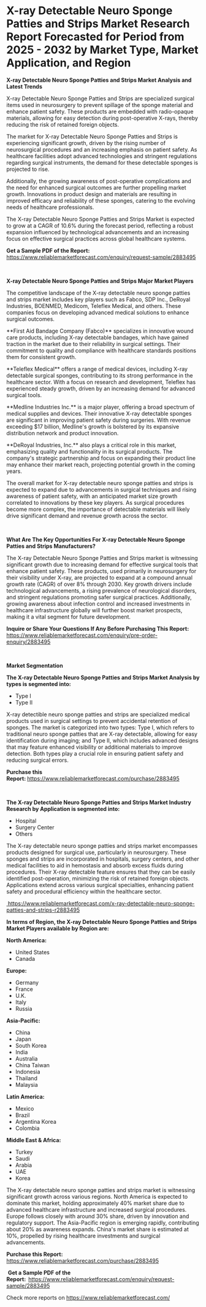 <p><h1>X-ray Detectable Neuro Sponge Patties and Strips Market Research Report Forecasted for Period from 2025 -  2032 by Market Type, Market Application, and Region</h1></p><p><strong>X-ray Detectable Neuro Sponge Patties and Strips Market Analysis and Latest Trends</strong></p>
<p><p>X-ray Detectable Neuro Sponge Patties and Strips are specialized surgical items used in neurosurgery to prevent spillage of the sponge material and enhance patient safety. These products are embedded with radio-opaque materials, allowing for easy detection during post-operative X-rays, thereby reducing the risk of retained foreign objects.</p><p>The market for X-ray Detectable Neuro Sponge Patties and Strips is experiencing significant growth, driven by the rising number of neurosurgical procedures and an increasing emphasis on patient safety. As healthcare facilities adopt advanced technologies and stringent regulations regarding surgical instruments, the demand for these detectable sponges is projected to rise.</p><p>Additionally, the growing awareness of post-operative complications and the need for enhanced surgical outcomes are further propelling market growth. Innovations in product design and materials are resulting in improved efficacy and reliability of these sponges, catering to the evolving needs of healthcare professionals.</p><p>The X-ray Detectable Neuro Sponge Patties and Strips Market is expected to grow at a CAGR of 10.6% during the forecast period, reflecting a robust expansion influenced by technological advancements and an increasing focus on effective surgical practices across global healthcare systems.</p></p>
<p><strong>Get a Sample PDF of the Report:&nbsp;</strong> <a href="https://www.reliablemarketforecast.com/enquiry/request-sample/2883495?utm_campaign=2235&utm_medium=2&utm_source=Github&utm_content=ia&utm_term=13032025&utm_id=x-ray-detectable-neuro-sponge-patties-and-strips">https://www.reliablemarketforecast.com/enquiry/request-sample/2883495</a></p>
<p>&nbsp;</p>
<p><strong>X-ray Detectable Neuro Sponge Patties and Strips Major Market Players</strong></p>
<p><p>The competitive landscape of the X-ray detectable neuro sponge patties and strips market includes key players such as Fabco, SDP Inc., DeRoyal Industries, BOENMED, Medicom, Teleflex Medical, and others. These companies focus on developing advanced medical solutions to enhance surgical outcomes.</p><p>**First Aid Bandage Company (Fabco)** specializes in innovative wound care products, including X-ray detectable bandages, which have gained traction in the market due to their reliability in surgical settings. Their commitment to quality and compliance with healthcare standards positions them for consistent growth.</p><p>**Teleflex Medical** offers a range of medical devices, including X-ray detectable surgical sponges, contributing to its strong performance in the healthcare sector. With a focus on research and development, Teleflex has experienced steady growth, driven by an increasing demand for advanced surgical tools.</p><p>**Medline Industries Inc.** is a major player, offering a broad spectrum of medical supplies and devices. Their innovative X-ray detectable sponges are significant in improving patient safety during surgeries. With revenue exceeding $17 billion, Medline's growth is bolstered by its expansive distribution network and product innovation.</p><p>**DeRoyal Industries, Inc.** also plays a critical role in this market, emphasizing quality and functionality in its surgical products. The company's strategic partnership and focus on expanding their product line may enhance their market reach, projecting potential growth in the coming years.</p><p>The overall market for X-ray detectable neuro sponge patties and strips is expected to expand due to advancements in surgical techniques and rising awareness of patient safety, with an anticipated market size growth correlated to innovations by these key players. As surgical procedures become more complex, the importance of detectable materials will likely drive significant demand and revenue growth across the sector.</p></p>
<p>&nbsp;</p>
<p><strong>What Are The Key Opportunities For X-ray Detectable Neuro Sponge Patties and Strips Manufacturers?</strong></p>
<p><p>The X-ray Detectable Neuro Sponge Patties and Strips market is witnessing significant growth due to increasing demand for effective surgical tools that enhance patient safety. These products, used primarily in neurosurgery for their visibility under X-ray, are projected to expand at a compound annual growth rate (CAGR) of over 8% through 2030. Key growth drivers include technological advancements, a rising prevalence of neurological disorders, and stringent regulations promoting safer surgical practices. Additionally, growing awareness about infection control and increased investments in healthcare infrastructure globally will further boost market prospects, making it a vital segment for future development.</p></p>
<p><strong>Inquire or Share Your Questions If Any Before Purchasing This Report:</strong> <a href="https://www.reliablemarketforecast.com/enquiry/pre-order-enquiry/2883495?utm_campaign=2235&utm_medium=2&utm_source=Github&utm_content=ia&utm_term=13032025&utm_id=x-ray-detectable-neuro-sponge-patties-and-strips">https://www.reliablemarketforecast.com/enquiry/pre-order-enquiry/2883495</a></p>
<p>&nbsp;</p>
<p><strong>Market Segmentation</strong></p>
<p><strong>The X-ray Detectable Neuro Sponge Patties and Strips Market Analysis by types is segmented into:</strong></p>
<p><ul><li> Type I</li><li>Type II </li></ul></p>
<p><p>X-ray detectible neuro sponge patties and strips are specialized medical products used in surgical settings to prevent accidental retention of sponges. The market is categorized into two types: Type I, which refers to traditional neuro sponge patties that are X-ray detectable, allowing for easy identification during imaging; and Type II, which includes advanced designs that may feature enhanced visibility or additional materials to improve detection. Both types play a crucial role in ensuring patient safety and reducing surgical errors.</p></p>
<p><strong>Purchase this Report:&nbsp;</strong><a href="https://www.reliablemarketforecast.com/purchase/2883495?utm_campaign=2235&utm_medium=2&utm_source=Github&utm_content=ia&utm_term=13032025&utm_id=x-ray-detectable-neuro-sponge-patties-and-strips">https://www.reliablemarketforecast.com/purchase/2883495</a></p>
<p>&nbsp;</p>
<p><strong>The X-ray Detectable Neuro Sponge Patties and Strips Market Industry Research by Application is segmented into:</strong></p>
<p><ul><li> Hospital</li><li>Surgery Center</li><li>Others </li></ul></p>
<p><p>The X-ray detectable neuro sponge patties and strips market encompasses products designed for surgical use, particularly in neurosurgery. These sponges and strips are incorporated in hospitals, surgery centers, and other medical facilities to aid in hemostasis and absorb excess fluids during procedures. Their X-ray detectable feature ensures that they can be easily identified post-operation, minimizing the risk of retained foreign objects. Applications extend across various surgical specialties, enhancing patient safety and procedural efficiency within the healthcare sector.</p></p>
<p><a href="https://www.reliablemarketforecast.com/x-ray-detectable-neuro-sponge-patties-and-strips-r2883495?utm_campaign=2235&utm_medium=2&utm_source=Github&utm_content=ia&utm_term=13032025&utm_id=x-ray-detectable-neuro-sponge-patties-and-strips">&nbsp;https://www.reliablemarketforecast.com/x-ray-detectable-neuro-sponge-patties-and-strips-r2883495</a></p>
<p><strong>In terms of Region, the X-ray Detectable Neuro Sponge Patties and Strips Market Players available by Region are:</strong></p>
<p>
    <p> <strong> North America: </strong>
        <ul>
            <li>United States</li>
            <li>Canada</li>
        </ul>
        </p> 
    <p> <strong> Europe: </strong>
        <ul>
            <li>Germany</li>
            <li>France</li>
            <li>U.K.</li>
            <li>Italy</li>
            <li>Russia</li>
        </ul>
        </p> 
    <p> <strong> Asia-Pacific: </strong>
        <ul>
            <li>China</li>
            <li>Japan</li>
            <li>South Korea</li>
            <li>India</li>
            <li>Australia</li>
            <li>China Taiwan</li>
            <li>Indonesia</li>
            <li>Thailand</li>
            <li>Malaysia</li>
        </ul>
        </p> 
    <p> <strong> Latin America: </strong>
        <ul>
            <li>Mexico</li>
            <li>Brazil</li>
            <li>Argentina Korea</li>
            <li>Colombia</li>
        </ul>
        </p> 
    <p> <strong> Middle East & Africa: </strong>
        <ul>
            <li>Turkey</li>
            <li>Saudi</li>
            <li>Arabia</li>
            <li>UAE</li>
            <li>Korea</li>
        </ul>
    </p>
    </p>
<p><p>The X-ray detectable neuro sponge patties and strips market is witnessing significant growth across various regions. North America is expected to dominate this market, holding approximately 40% market share due to advanced healthcare infrastructure and increased surgical procedures. Europe follows closely with around 30% share, driven by innovation and regulatory support. The Asia-Pacific region is emerging rapidly, contributing about 20% as awareness expands. China's market share is estimated at 10%, propelled by rising healthcare investments and surgical advancements.</p></p>
<p><strong>Purchase this Report: </strong><a href="https://www.reliablemarketforecast.com/purchase/2883495?utm_campaign=2235&utm_medium=2&utm_source=Github&utm_content=ia&utm_term=13032025&utm_id=x-ray-detectable-neuro-sponge-patties-and-strips">https://www.reliablemarketforecast.com/purchase/2883495</a></p>
<p>&nbsp;<strong>Get a Sample PDF of the Report:&nbsp;&nbsp;</strong><a href="https://www.reliablemarketforecast.com/enquiry/request-sample/2883495?utm_campaign=2235&utm_medium=2&utm_source=Github&utm_content=ia&utm_term=13032025&utm_id=x-ray-detectable-neuro-sponge-patties-and-strips">https://www.reliablemarketforecast.com/enquiry/request-sample/2883495</a></p>
<p><strong></strong></p>
<p>Check more reports on <a href="https://www.reliablemarketforecast.com/?utm_campaign=2235&utm_medium=2&utm_source=Github&utm_content=ia&utm_term=13032025&utm_id=x-ray-detectable-neuro-sponge-patties-and-strips">https://www.reliablemarketforecast.com/</a></p>
